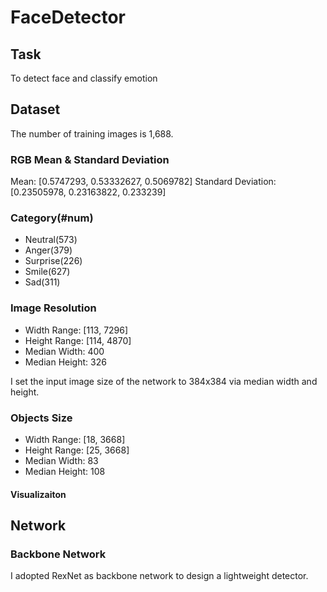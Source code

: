 # FaceDetector

## Task

To detect face and classify emotion

## Dataset 

The number of training images is 1,688.

### RGB Mean & Standard Deviation
Mean: [0.5747293, 0.53332627, 0.5069782]
Standard Deviation: [0.23505978, 0.23163822, 0.233239]

### Category(#num)
- Neutral(573)
- Anger(379)
- Surprise(226)
- Smile(627)
- Sad(311)

### Image Resolution
- Width Range: [113, 7296]
- Height Range: [114, 4870]
- Median Width: 400
- Median Height: 326

I set the input image size of the network to 384x384 via median width and height.

### Objects Size
- Width Range: [18, 3668]
- Height Range: [25, 3668]
- Median Width: 83
- Median Height: 108


#### Visualizaiton


## Network

### Backbone Network
I adopted RexNet as backbone network to design a lightweight detector.


